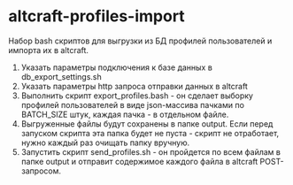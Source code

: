 # altcraft-profiles-import
Набор bash скриптов для выгрузки из БД профилей пользователей и импорта их в altcraft.
1. Указать параметры подключения к базе данных в db_export_settings.sh
2. Указать параметры http запроса отправки данных в altcraft
3. Выполнить скрипт export_profiles.bash - он сделает выборку профилей пользователей в виде json-массива пачками по BATCH_SIZE штук, каждая пачка - в отдельном файле.
4. Выгруженные файлы будут сохранены в папке output. Если перед запуском скрипта эта папка будет не пуста - скрипт не отработает, нужно каждый раз очищать папку вручную.
5. Запустить скрипт send_profiles.sh - он пройдется по всем файлам в папке output и отправит содержимое каждого файла в altcraft POST-запросом.
